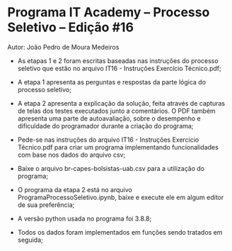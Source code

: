 # Programa IT Academy – Processo Seletivo – Edição #16

Autor: João Pedro de Moura Medeiros

- As etapas 1 e 2 foram escritas baseadas nas instruções do processo seletivo que estão no arquivo IT16 - Instruções Exercício Técnico.pdf;
- A etapa 1 apresenta as perguntas e respostas da parte lógica do processo seletivo;
- A etapa 2 apresenta a explicação da solução, feita através de capturas de telas dos testes executados junto a comentários. O PDF também apresenta uma parte       de autoavaliação, sobre o desempenho e dificuldade do programador durante a criação do programa;

- Pede-se nas instruções do arquivo IT16 - Instruções Exercício Técnico.pdf para criar um programa implementando funcionalidades com base nos dados do arquivo     csv;
- Baixe o arquivo br-capes-bolsistas-uab.csv para a utilização do programa;
- O programa da etapa 2 está no arquivo ProgramaProcessoSeletivo.ipynb, baixe e execute ele em algum editor de sua preferência;
- A versão python usada no programa foi 3.8.8;
- Todos os dados foram implementados em funções sendo tratados em seguida;
